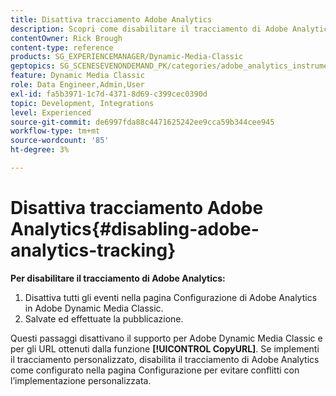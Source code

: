 ```yaml
---
title: Disattiva tracciamento Adobe Analytics
description: Scopri come disabilitare il tracciamento di Adobe Analytics in Adobe Dynamic Media Classic.
contentOwner: Rick Brough
content-type: reference
products: SG_EXPERIENCEMANAGER/Dynamic-Media-Classic
geptopics: SG_SCENESEVENONDEMAND_PK/categories/adobe_analytics_instrumentation_kit
feature: Dynamic Media Classic
role: Data Engineer,Admin,User
exl-id: fa5b3971-1c7d-4371-8d69-c399cec0390d
topic: Development, Integrations
level: Experienced
source-git-commit: de6997fda88c4471625242ee9cca59b344cee945
workflow-type: tm+mt
source-wordcount: '85'
ht-degree: 3%

---
```


# Disattiva tracciamento Adobe Analytics{#disabling-adobe-analytics-tracking}

**Per disabilitare il tracciamento di Adobe Analytics:**

1. Disattiva tutti gli eventi nella pagina Configurazione di Adobe Analytics in Adobe Dynamic Media Classic.
1. Salvate ed effettuate la pubblicazione.

Questi passaggi disattivano il supporto per Adobe Dynamic Media Classic e per gli URL ottenuti dalla funzione **[!UICONTROL CopyURL]**. Se implementi il tracciamento personalizzato, disabilita il tracciamento di Adobe Analytics come configurato nella pagina Configurazione per evitare conflitti con l’implementazione personalizzata.
